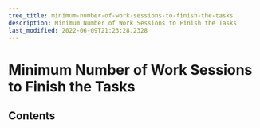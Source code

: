 ```yaml
---
tree_title: minimum-number-of-work-sessions-to-finish-the-tasks
description: Minimum Number of Work Sessions to Finish the Tasks
last_modified: 2022-06-09T21:23:28.2328
---
```


# Minimum Number of Work Sessions to Finish the Tasks

## Contents
